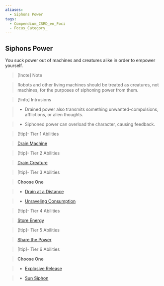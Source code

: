 ```yaml
---
aliases:
  - Siphons Power
tags:
  - Compendium_CSRD_en_Foci
  - Focus_Category_
---
```

  
    
## Siphons Power    
You suck power out of machines and creatures alike in order to empower yourself.    
  
>[!note] Note    
>Robots and other living machines should be treated as creatures, not machines, for the purposes of siphoning power from them.   
    
  
>[!info] Intrusions    
>- Drained power also transmits something unwanted-compulsions, afflictions, or alien thoughts.    
>- Siphoned power can overload the character, causing feedback.    
  
  
>[!tip]- Tier 1 Abilities    
> [Drain Machine](Drain-Machine.md)    
  
  
>[!tip]- Tier 2 Abilities    
> [Drain Creature](Drain-Creature.md)    
  
  
>[!tip]- Tier 3 Abilities    
> **Choose One**    
>- [Drain at a Distance](Drain-at-a-Distance.md)    
>- [Unraveling Consumption](Unraveling-Consumption.md)    
  
  
>[!tip]- Tier 4 Abilities    
> [Store Energy](Store-Energy.md)    
  
  
>[!tip]- Tier 5 Abilities    
> [Share the Power](Share-the-Power.md)    
  
  
>[!tip]- Tier 6 Abilities    
> **Choose One**    
>- [Explosive Release](Explosive-Release.md)    
>- [Sun Siphon](Sun-Siphon.md)